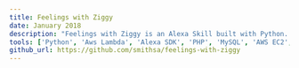 ```yaml
---
title: Feelings with Ziggy
date: January 2018
description: "Feelings with Ziggy is an Alexa Skill built with Python. It was built for an Alexa Skills challenge, and is an educational game that aims to enhance the emotional literacy of young children by placing emotions to common experiences, ultimately helping children identify and express what they are feeling. This skill was built with AWS Lambda. Additionally, it uses a S3 Bucket, Amazon EC2, and Amazon RDS (running an API I built with PHP and MySQL)."
tools: ['Python', 'Aws Lambda', 'Alexa SDK', 'PHP', 'MySQL', 'AWS EC2', 'AWS S3']
github_url: https://github.com/smithsa/feelings-with-ziggy
---
```

